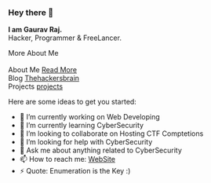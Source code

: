 ### Hey there 👋
<b> I am Gaurav Raj.</b> <br> Hacker, Programmer & FreeLancer.

More About Me<br><br>
About Me [Read More](https://thehackersbrain.pythonanywhere.com/about)<br>
Blog [Thehackersbrain](https://thehackersbrain.pythonanywhere.com/)<br>
Projects [projects](https://github.com/thehackersbrain?tab=repositories)<br>


<!--
**thehackersbrain/thehackersbrain** is a ✨ _special_ ✨ repository because its `README.md` (this file) appears on your GitHub profile.
-->
Here are some ideas to get you started:

- 🔭 I’m currently working on Web Developing
- 🌱 I’m currently learning CyberSecurity
- 👯 I’m looking to collaborate on Hosting CTF Comptetions
- 🤔 I’m looking for help with CyberSecurity
- 💬 Ask me about anything related to CyberSecurity
- 📫 How to reach me: [WebSite](https://thehackersbrain.pythonanywhere.com/)
- ⚡ Quote: Enumeration is the Key :)
